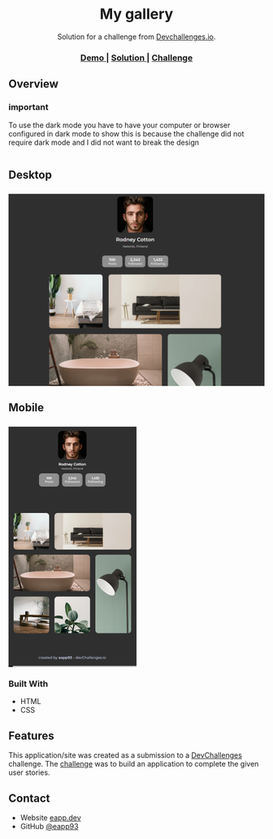 
<h1 align="center">My gallery</h1>

<div align="center">
   Solution for a challenge from  <a href="http://devchallenges.io" target="_blank">Devchallenges.io</a>.
</div>

<div align="center">
  <h3>
    <a href="https://chipper-bienenstitch-fc1bfb.netlify.app">
      Demo
    </a>
    <span> | </span>
    <a href="https://github.com/EAPP93/devchallenges__my-gallery.git">
      Solution
    </a>
    <span> | </span>
    <a href="https://devchallenges.io/challenges/gcbWLxG6wdennelX7b8I">
      Challenge
    </a>
  </h3>
</div>

## Overview
### important
To use the dark mode you have to have your computer or browser configured in dark mode to show this is because the challenge did not require dark mode and I did not want to break the design

<div style="display: flex; flex-direction:column; gap:0.5rem;">
  <h2>Desktop</h2>
  <div style="display: flex; gap: 0.5rem;">
    <img width="100%" src="./assets/desktop.PNG" />
  </div>
</div>

<div style="display: flex; flex-direction:column; gap:0.5rem;">
  <h2>Mobile</h2>
  <div style="display: flex; gap: 0.5rem;">
    <img width="50%" src="./assets/mobile.PNG" />
  </div>
</div>

### Built With

- HTML
- CSS
## Features

This application/site was created as a submission to a [DevChallenges](https://devchallenges.io/challenges) challenge. The [challenge](https://devchallenges.io/challenges/gcbWLxG6wdennelX7b8I) was to build an application to complete the given user stories.




## Contact

- Website [eapp.dev](https://eapp.dev)
- GitHub [@eapp93](https://github.com/eapp93)